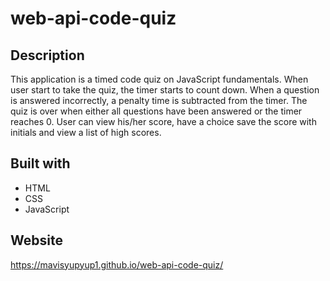 # web-api-code-quiz
## Description
This application is a timed code quiz on JavaScript fundamentals. When user start to take the quiz, the timer starts to count down. When a question is answered incorrectly, a penalty time is subtracted from the timer. The quiz is over when either all questions have been answered or the timer reaches 0. User can view his/her score, have a choice save the score with initials and view  a list of high scores.

## Built with
* HTML
* CSS
* JavaScript

## Website
 https://mavisyupyup1.github.io/web-api-code-quiz/